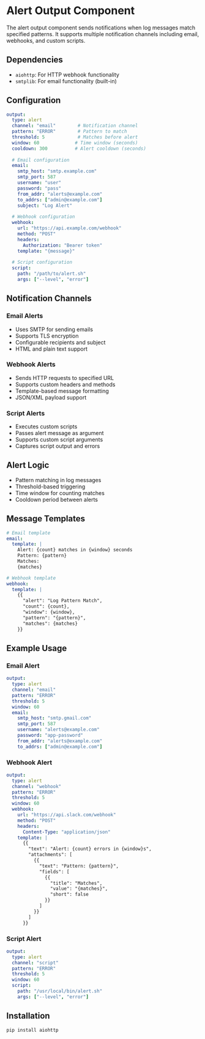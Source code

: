 # Alert Output Component

The alert output component sends notifications when log messages match specified patterns. It supports multiple notification channels including email, webhooks, and custom scripts.

## Dependencies
- `aiohttp`: For HTTP webhook functionality
- `smtplib`: For email functionality (built-in)

## Configuration
```yaml
output:
  type: alert
  channel: "email"        # Notification channel
  pattern: "ERROR"        # Pattern to match
  threshold: 5            # Matches before alert
  window: 60             # Time window (seconds)
  cooldown: 300          # Alert cooldown (seconds)
  
  # Email configuration
  email:
    smtp_host: "smtp.example.com"
    smtp_port: 587
    username: "user"
    password: "pass"
    from_addr: "alerts@example.com"
    to_addrs: ["admin@example.com"]
    subject: "Log Alert"
  
  # Webhook configuration
  webhook:
    url: "https://api.example.com/webhook"
    method: "POST"
    headers:
      Authorization: "Bearer token"
    template: "{message}"
  
  # Script configuration
  script:
    path: "/path/to/alert.sh"
    args: ["--level", "error"]
```

## Notification Channels

### Email Alerts
- Uses SMTP for sending emails
- Supports TLS encryption
- Configurable recipients and subject
- HTML and plain text support

### Webhook Alerts
- Sends HTTP requests to specified URL
- Supports custom headers and methods
- Template-based message formatting
- JSON/XML payload support

### Script Alerts
- Executes custom scripts
- Passes alert message as argument
- Supports custom script arguments
- Captures script output and errors

## Alert Logic
- Pattern matching in log messages
- Threshold-based triggering
- Time window for counting matches
- Cooldown period between alerts

## Message Templates
```yaml
# Email template
email:
  template: |
    Alert: {count} matches in {window} seconds
    Pattern: {pattern}
    Matches:
    {matches}

# Webhook template
webhook:
  template: |
    {{
      "alert": "Log Pattern Match",
      "count": {count},
      "window": {window},
      "pattern": "{pattern}",
      "matches": {matches}
    }}
```

## Example Usage

### Email Alert
```yaml
output:
  type: alert
  channel: "email"
  pattern: "ERROR"
  threshold: 5
  window: 60
  email:
    smtp_host: "smtp.gmail.com"
    smtp_port: 587
    username: "alerts@example.com"
    password: "app-password"
    from_addr: "alerts@example.com"
    to_addrs: ["admin@example.com"]
```

### Webhook Alert
```yaml
output:
  type: alert
  channel: "webhook"
  pattern: "ERROR"
  threshold: 5
  window: 60
  webhook:
    url: "https://api.slack.com/webhook"
    method: "POST"
    headers:
      Content-Type: "application/json"
    template: |
      {{
        "text": "Alert: {count} errors in {window}s",
        "attachments": [
          {{
            "text": "Pattern: {pattern}",
            "fields": [
              {{
                "title": "Matches",
                "value": "{matches}",
                "short": false
              }}
            ]
          }}
        ]
      }}
```

### Script Alert
```yaml
output:
  type: alert
  channel: "script"
  pattern: "ERROR"
  threshold: 5
  window: 60
  script:
    path: "/usr/local/bin/alert.sh"
    args: ["--level", "error"]
```

## Installation
```bash
pip install aiohttp
``` 